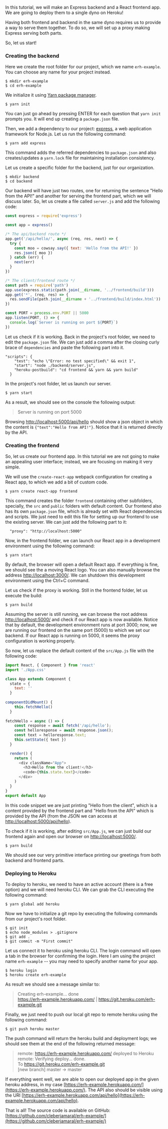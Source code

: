 In this tutorial, we will make an Express backend and a React frontend app. We are going to deploy them to a single dyno on Heroku!

Having both frontend and backend in the same dyno requires us to provide a way to serve them together. To do so, we will set up a proxy making Express serving both parts.

So, let us start!

### Creating the backend
Here we create the root folder for our project, which we name `erh-example`. You can choose any name for your project instead.

```
$ mkdir erh-example
$ cd erh-example
``` 
We initialize it using [Yarn package manager](https://yarnpkg.com/).
```
$ yarn init
```
You can just go ahead by pressing ENTER for each question that `yarn init` prompts you. It will end up creating a `package.json` file.

Then, we add a dependency to our project: [express](https://www.npmjs.com/package/express), a web application framework for Node.js. Let us run the following command:
```
$ yarn add express
```
This command adds the referred dependencies to `package.json` and also creates/updates a `yarn.lock` file for maintaining installation consistency.

Let us create a specific folder for the backend, just for our organization.

```
$ mkdir backend
$ cd backend
```
Our backend will have just two routes, one for returning the sentence "Hello from the API!" and another for serving the frontend part, which we will discuss later. So, let us create a file called `server.js` and add the following code:

```JavaScript
const express = require('express')

const app = express()

/* The api/backend route */
app.get('/api/hello/', async (req, res, next) => {
  try {
    const moo = cowsay.say({ text: 'Hello from the API!' })
    res.json({ moo })
  } catch (err) {
    next(err)
  }
})

/* The client/frontend route */
const path = require('path')
app.use(express.static(path.join(__dirname, '../frontend/build')))
app.get('*', (req, res) => {
  res.sendFile(path.join(__dirname + '../frontend/build/index.html'))
})

const PORT = process.env.PORT || 5000
app.listen(PORT, () => {
  console.log(`Server is running on port ${PORT}`)
})
``` 
Let us check if it is working. Back in the project's root folder, we need to edit the `package.json` file. We can just add a comma after the closing curly brace of `dependencies` and paste the following part into it.

```
"scripts": {
    "test": "echo \"Error: no test specified\" && exit 1",
    "start": "node ./backend/server.js",
    "heroku-postbuild": "cd frontend && yarn && yarn build"
  }
```
In the project's root folder, let us launch our server.
```
$ yarn start
``` 
As a result, we should see on the console the following output: 

> Server is running on port 5000 

Browsing [http://localhost:5000/api/hello](http://localhost:5000/api/hello) should show a json object in which the content is `{"text":"Hello from API!"}`. Notice that it is returned directly by the API.

### Creating the frontend
So, let us create our frontend app. In this tutorial we are not going to make an appealing user interface; instead, we are focusing on making it very simple.

We will use the `create-react-app` webpack configuration for creating a React app, to which we add a bit of custom code.

```
$ yarn create react-app frontend
```
This command creates the folder `frontend` containing other subfolders, specially, the `src` and `public` folders with default content. Our frontend also has its own `package.json` file, which is already set with React dependencies and scripts. We just need to edit this file for setting up our frontend to use the existing server. We can just add the following part to it:

```
  "proxy": "http://localhost:5000"
```
Now, in the frontend folder, we can launch our React app in a development environment using the following command: 
```
$ yarn start
```
By default, the browser will open a default React app. If everything is fine, we should see the a moving React logo. You can also manually browse the address [http://localhost:3000/](http://localhost:3000/). We can shutdown this development environment using the Ctrl+C command.

Let us check if the proxy is working. Still in the frontend folder, let us execute the build:
```
$ yarn build
```
Assuming the server is still running, we can browse the root address [http://localhost:5000/](http://localhost:5000/) and check if our React app is now available. Notice that by default, the development environment runs at port 3000; now, we are running our frontend on the same port (5000) to which we set our backend. If our React app is running on 5000, it seems the proxy configuration is working properly.

So now, let us replace the default content of the `src/App.js` file with the following code:

```JavaScript
import React, { Component } from 'react'
import './App.css'

class App extends Component {
  state = {
    text: ''
  }
  
componentDidMount() {
    this.fetchHello()
  }
  
fetchHello = async () => {
    const response = await fetch('/api/hello');
    const helloresponse = await response.json();
    const text = helloresponse.text;
    this.setState({ text })
  }

  render() {
    return (
      <div className="App">
        <h3>Hello from the client!</h3>
        <code>{this.state.text}</code>
      </div>
    )
  }
}
export default App
```

In this code snippet we are just printing "Hello from the client", which is a content provided by the frontend part and "Hello from the API" which is provided by the API (from the JSON we can access at [http://localhost:5000/api/hello](http://localhost:5000/api/hello)).

To check if it is working, after editing `src/App.js`, we can just build our frontend again and open our browser on [http://localhost:5000/](http://localhost:5000/).
```
$ yarn build
```
We should see our very primitive interface printing our greetings from both backend and frontend parts.

### Deploying to Heroku

To deploy to heroku, we need to have an active account (there is a free option) and we will need heroku CLI. We can grab the CLI executing the following command:
```
$ yarn global add heroku
```
Now we have to initialize a git repo by executing the following commands from our project's root folder.

```
$ git init
$ echo node_modules > .gitignore
$ git add .
$ git commit -m "First commit"
```

Let us connect it to heroku using heroku CLI. The login command will open a tab in the browser for confirming the login. Here I am using the project name `erh-example` -- you may need to specify another name for your app.
```
$ heroku login
$ heroku create erh-example
```
As result we should see a message similar to: 
> Creating erh-example... done<br>
> <https://erh-example.herokuapp.com/> | <https://git.heroku.com/erh-example.git>

Finally, we just need to push our local git repo to remote heroku using the following command:
```
$ git push heroku master
```
The push command will return the heroku build and deployment logs; we should see them at the end of the following returned message:

> remote:        <https://erh-example.herokuapp.com/> deployed to Heroku<br>
> remote: Verifying deploy... done.<br>
> To <https://git.heroku.com/erh-example.git><br>
> [new branch]      master -> master

If everything went well, we are able to open our deployed app in the given heroku address, in my case [https://erh-example.herokuapp.com/](https://erh-example.herokuapp.com/). The API also should be visible using the URI [https://erh-example.herokuapp.com/api/hello](https://erh-example.herokuapp.com/api/hello).

That is all! The source code is available on GitHub: [https://github.com/cleberjamaral/erh-example/](https://github.com/cleberjamaral/erh-example/)